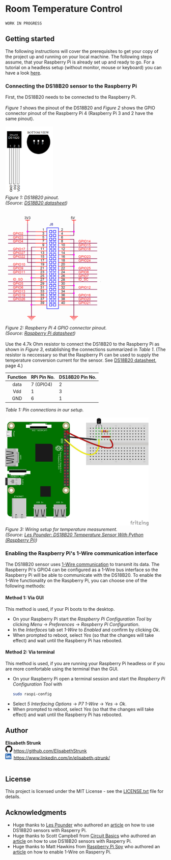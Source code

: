 # Room Temperature Control

``WORK IN PROGRESS``

## Getting started

The following instructions will cover the prerequisites to get your copy of the project up and running on your local machine. The following steps assume, that your Raspberry Pi is already set up and ready to go. For a tutorial on a headless setup (without monitor, mouse or keyboard) you can have a look [here](headless_setup.md).

### Connecting the DS18B20 sensor to the Raspberry Pi
First, the DS18B20 needs to be connected to the Raspberry Pi.<br>
<br>
_Figure 1_ shows the pinout of the DS18B20 and _Figure 2_ shows the GPIO connector pinout of the Raspberry Pi 4 (Raspberry Pi 3 and 2 have the same pinout).<br>
<br>
<img src="readme_images/pinout_DS18B20.png" width=150><br>
_Figure 1: DS18B20 pinout. <br>(Source: [DS18B20 datasheet](data_sheets/DS18B20.pdf))_<br>
<br>
<img src="readme_images/pinout_RPi4.png" width=300><br>
_Figure 2: Raspberry Pi 4 GPIO connector pinout. <br>(Source: [Raspberry Pi datasheet](data_sheets/RPi4.pdf))_<br>
<br>
Use the 4.7k Ohm resistor to connect the DS18B20 to the Raspberry Pi as shown in _Figure 3_, establishing the connections summarized in _Table 1_.
(The resistor is neccessary so that the Raspberry Pi can be used to supply the temperature conversion current for the sensor. See [DS18B20 datasheet](data_sheets/DS18B20), page 4.)<br>

| Function |  RPi Pin No. | DS18B20 Pin No. |
| :---: | :--- | :--- |
| data  | 7 (GPIO4) | 2 |
| Vdd   | 1 | 3 |
| GND   | 6 | 1 |
_Table 1: Pin connections in our setup._<br>
<br>
<img src="readme_images/connect_DS18B20.jpg" width=450><br>
_Figure 3: Wiring setup for temperature measurement.<br>(Source: [Les Pounder: DS18B20 Temperature Sensor With Python (Raspberry Pi)](https://bigl.es/ds18b20-temperature-sensor-with-python-raspberry-pi/))_

### Enabling the Raspberry Pi's 1-Wire communication interface
The DS18B20 sensor uses [1-Wire communication](https://en.wikipedia.org/wiki/1-Wire) to transmit its data. The Raspberry Pi's GPIO4 can be configured as a 1-Wire bus interface so the Raspberry Pi will be able to communicate with the DS18B20. To enable the 1-Wire functionality on the Raspberry Pi, you can choose one of the following methods:

#### Method 1: Via GUI
This method is used, if your Pi boots to the desktop.

* On your Raspberry Pi start the _Raspberry Pi Configuration Tool_ by clicking _Menu_ -> _Preferences_ -> _Raspberry Pi Configuration_.
* In the _Interfaces_ tab set _1-Wire_ to _Enabled_ and confirm by clicking _Ok_.
* When prompted to reboot, select _Yes_ (so that the changes will take effect) and wait until the Raspberry Pi has rebooted.

#### Method 2: Via terminal
This method is used, if you are running your Raspberry Pi headless or if you are more comfortable using the terminal than the GUI.

* On your Raspberry Pi open a terminal session and start the _Raspberry Pi Configuration Tool_ with
    ```Bash
    sudo raspi-config
    ```
* Select _5 Interfacing Options_ -> _P7 1-Wire_ -> _Yes_ -> _Ok_.
* When prompted to reboot, select _Yes_ (so that the changes will take effect) and wait until the Raspberry Pi has rebooted.

## Author

**Elisabeth Strunk**<br>
<img src="readme_images/GitHub-Mark-32px.png" width=22> https://github.com/ElisabethStrunk<br>
<img src="readme_images/LI-In-Bug.png" width=22> https://www.linkedin.com/in/elisabeth-strunk/<br>
<br>

## License
This project is licensed under the MIT License - see the [LICENSE.txt](LICENSE.txt) file for details.

## Acknowledgments

* Huge thanks to [Les Pounder](https://bigl.es/author/les/) who authored an [article](https://bigl.es/ds18b20-temperature-sensor-with-python-raspberry-pi/) on how to use DS18B20 sensors with Rasperry Pi.
* Huge thanks to Scott Campbell from [Circuit Basics](http://www.circuitbasics.com/) who authored an [article](http://www.circuitbasics.com/raspberry-pi-ds18b20-temperature-sensor-tutorial/) on how to use DS18B20 sensors with Rasperry Pi.
* Huge thanks to Matt Hawkins from [Raspberry Pi Spy](https://www.raspberrypi-spy.co.uk/) who authored an [article](https://www.raspberrypi-spy.co.uk/2018/02/enable-1-wire-interface-raspberry-pi/) on how to enable 1-Wire on Rasperry Pi.
